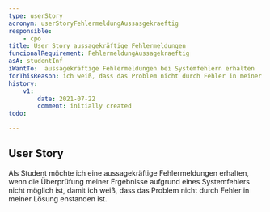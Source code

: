```yaml
---
type: userStory
acronym: userStoryFehlermeldungAussasgekraeftig
responsible:
    - cpo
title: User Story aussagekräftige Fehlermeldungen
funcionalRequirement: FehlermeldungAussagekraeftig
asA: studentInf 
iWantTo:  aussagekräftige Fehlermeldungen bei Systemfehlern erhalten
forThisReason: ich weiß, dass das Problem nicht durch Fehler in meiner Lösung enstanden ist
history:
    v1:
        date: 2021-07-22
        comment: initially created
todo:

---
```


## User Story
Als Student möchte ich eine aussagekräftige Fehlermeldungen erhalten, wenn die Überprüfung meiner Ergebnisse aufgrund
eines Systemfehlers nicht möglich ist, damit ich weiß, dass das Problem nicht durch Fehler in meiner Lösung enstanden ist.
